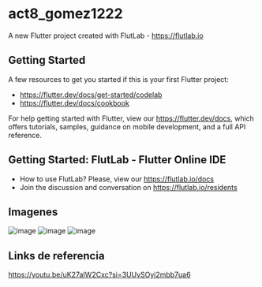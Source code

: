 # act8_gomez1222

A new Flutter project created with FlutLab - https://flutlab.io

## Getting Started

A few resources to get you started if this is your first Flutter project:

- https://flutter.dev/docs/get-started/codelab
- https://flutter.dev/docs/cookbook

For help getting started with Flutter, view our
https://flutter.dev/docs, which offers tutorials,
samples, guidance on mobile development, and a full API reference.

## Getting Started: FlutLab - Flutter Online IDE

- How to use FlutLab? Please, view our https://flutlab.io/docs
- Join the discussion and conversation on https://flutlab.io/residents

## Imagenes
![image](https://github.com/AngelManuelGomezHernandez/act8_1222/assets/143548268/9cd80b9c-3008-473f-a28c-284575c8ead1)
![image](https://github.com/AngelManuelGomezHernandez/act8_1222/assets/143548268/c07b25eb-de95-4d72-8062-7ffa2f2f85ea)
![image](https://github.com/AngelManuelGomezHernandez/act8_1222/assets/143548268/103b9e39-6bcf-4824-bbf9-49fc953d5ebc)

## Links de referencia
https://youtu.be/uK27aIW2Cxc?si=3UUvSOyj2mbb7ua6
